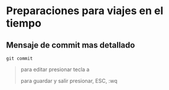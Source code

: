 # Preparaciones para viajes en el tiempo

## Mensaje de commit mas detallado

    git commit

> para editar presionar tecla a
>
> para guardar y salir presionar, ESC, :wq
